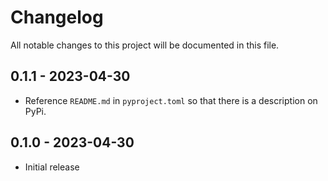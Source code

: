 # Changelog
All notable changes to this project will be documented in this file.


## 0.1.1 - 2023-04-30
* Reference ``README.md`` in ``pyproject.toml`` so that there is a description on PyPi.

## 0.1.0 - 2023-04-30
* Initial release
